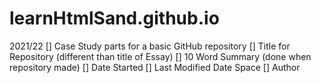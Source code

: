 # learnHtmlSand.github.io
2021/22
[] Case Study parts for a basic GitHub repository
[] Title for Repository (different than title of Essay)
[] 10 Word Summary (done when repository made)
[] Date Started
[] Last Modified Date Space
[] Author
